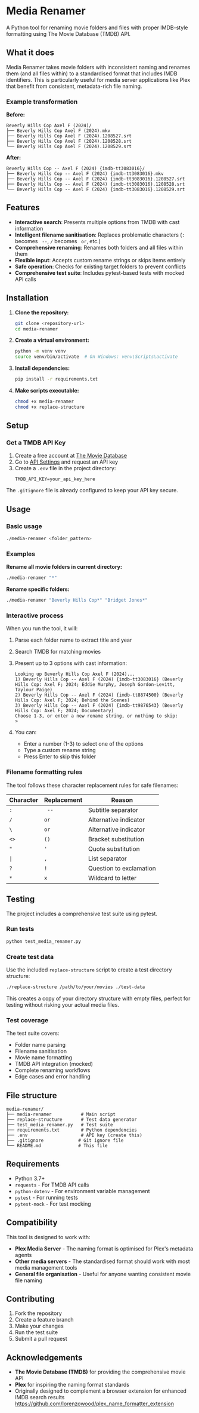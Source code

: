 # Media Renamer

A Python tool for renaming movie folders and files with proper IMDB-style formatting using The Movie Database (TMDB) API.

## What it does

Media Renamer takes movie folders with inconsistent naming and renames them (and all files within) to a standardised format that includes IMDB identifiers. This is particularly useful for media server applications like Plex that benefit from consistent, metadata-rich file naming.

### Example transformation

**Before:**
```
Beverly Hills Cop Axel F (2024)/
├── Beverly Hills Cop Axel F (2024).mkv
├── Beverly Hills Cop Axel F (2024).1208527.srt
├── Beverly Hills Cop Axel F (2024).1208528.srt
└── Beverly Hills Cop Axel F (2024).1208529.srt
```

**After:**
```
Beverly Hills Cop -- Axel F (2024) {imdb-tt3083016}/
├── Beverly Hills Cop -- Axel F (2024) {imdb-tt3083016}.mkv
├── Beverly Hills Cop -- Axel F (2024) {imdb-tt3083016}.1208527.srt
├── Beverly Hills Cop -- Axel F (2024) {imdb-tt3083016}.1208528.srt
└── Beverly Hills Cop -- Axel F (2024) {imdb-tt3083016}.1208529.srt
```

## Features

- **Interactive search**: Presents multiple options from TMDB with cast information
- **Intelligent filename sanitisation**: Replaces problematic characters (`:` becomes ` --`, `/` becomes ` or`, etc.)
- **Comprehensive renaming**: Renames both folders and all files within them
- **Flexible input**: Accepts custom rename strings or skips items entirely
- **Safe operation**: Checks for existing target folders to prevent conflicts
- **Comprehensive test suite**: Includes pytest-based tests with mocked API calls

## Installation

1. **Clone the repository:**
   ```bash
   git clone <repository-url>
   cd media-renamer
   ```

2. **Create a virtual environment:**
   ```bash
   python -m venv venv
   source venv/bin/activate  # On Windows: venv\Scripts\activate
   ```

3. **Install dependencies:**
   ```bash
   pip install -r requirements.txt
   ```

4. **Make scripts executable:**
   ```bash
   chmod +x media-renamer
   chmod +x replace-structure
   ```

## Setup

### Get a TMDB API Key

1. Create a free account at [The Movie Database](https://www.themoviedb.org/signup)
2. Go to [API Settings](https://www.themoviedb.org/settings/api) and request an API key
3. Create a `.env` file in the project directory:
   ```
   TMDB_API_KEY=your_api_key_here
   ```

The `.gitignore` file is already configured to keep your API key secure.

## Usage

### Basic usage

```bash
./media-renamer <folder_pattern>
```

### Examples

**Rename all movie folders in current directory:**
```bash
./media-renamer "*"
```

**Rename specific folders:**
```bash
./media-renamer "Beverly Hills Cop*" "Bridget Jones*"
```

### Interactive process

When you run the tool, it will:

1. Parse each folder name to extract title and year
2. Search TMDB for matching movies
3. Present up to 3 options with cast information:
   ```
   Looking up Beverly Hills Cop Axel F (2024)...
   1) Beverly Hills Cop -- Axel F (2024) {imdb-tt3083016} (Beverly Hills Cop: Axel F; 2024; Eddie Murphy, Joseph Gordon-Levitt, Taylour Paige)
   2) Beverly Hills Cop -- Axel F (2024) {imdb-tt8874500} (Beverly Hills Cop: Axel F; 2024; Behind the Scenes)
   3) Beverly Hills Cop -- Axel F (2024) {imdb-tt9876543} (Beverly Hills Cop: Axel F; 2024; Documentary)
   Choose 1-3, or enter a new rename string, or nothing to skip:
   >
   ```

4. You can:
   - Enter a number (1-3) to select one of the options
   - Type a custom rename string
   - Press Enter to skip this folder

### Filename formatting rules

The tool follows these character replacement rules for safe filenames:

| Character | Replacement | Reason |
|-----------|-------------|--------|
| `:`       | ` --`       | Subtitle separator |
| `/`       | ` or `      | Alternative indicator |
| `\`       | ` or `      | Alternative indicator |
| `<>`      | `()`        | Bracket substitution |
| `"`       | `'`         | Quote substitution |
| `\|`      | `,`         | List separator |
| `?`       | `!`         | Question to exclamation |
| `*`       | `x`         | Wildcard to letter |

## Testing

The project includes a comprehensive test suite using pytest.

### Run tests

```bash
python test_media_renamer.py
```

### Create test data

Use the included `replace-structure` script to create a test directory structure:

```bash
./replace-structure /path/to/your/movies ./test-data
```

This creates a copy of your directory structure with empty files, perfect for testing without risking your actual media files.

### Test coverage

The test suite covers:
- Folder name parsing
- Filename sanitisation
- Movie name formatting
- TMDB API integration (mocked)
- Complete renaming workflows
- Edge cases and error handling

## File structure

```
media-renamer/
├── media-renamer           # Main script
├── replace-structure       # Test data generator
├── test_media_renamer.py   # Test suite
├── requirements.txt        # Python dependencies
├── .env                    # API key (create this)
├── .gitignore             # Git ignore file
└── README.md              # This file
```

## Requirements

- Python 3.7+
- `requests` - For TMDB API calls
- `python-dotenv` - For environment variable management
- `pytest` - For running tests
- `pytest-mock` - For test mocking

## Compatibility

This tool is designed to work with:
- **Plex Media Server** - The naming format is optimised for Plex's metadata agents
- **Other media servers** - The standardised format should work with most media management tools
- **General file organisation** - Useful for anyone wanting consistent movie file naming

## Contributing

1. Fork the repository
2. Create a feature branch
3. Make your changes
4. Run the test suite
5. Submit a pull request


## Acknowledgements

- **The Movie Database (TMDB)** for providing the comprehensive movie API
- **Plex** for inspiring the naming format standards
- Originally designed to complement a browser extension for enhanced IMDB search results https://github.com/lorenzowood/plex_name_formatter_extension

